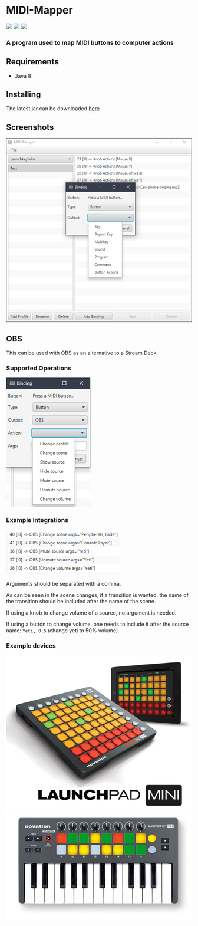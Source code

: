 # MIDI-Mapper
[![](https://img.shields.io/github/license/mashape/apistatus.svg)](LICENSE)
[![](https://img.shields.io/badge/donate-patreon-orange.svg)](https://www.patreon.com/bePatron?c=954360)
[![](https://img.shields.io/badge/donate-paypal-blue.svg)](https://paypal.me/TSedlar)

### A program used to map MIDI buttons to computer actions

## Requirements
- Java 8

## Installing
The latest jar can be downloaded [here](https://github.com/TSedlar/MIDI-Mapper/releases)

## Screenshots

![](wiki/screenshot.png)

## OBS

This can be used with OBS as an alternative to a Stream Deck.

### Supported Operations
![](wiki/obs-1.png)

### Example Integrations
![](wiki/obs-2.png)

Arguments should be separated with a comma.

As can be seen in the scene changes, if a transition is wanted, the name of the transition should be included after the name of the scene.

If using a knob to change volume of a source, no argument is needed.

If using a button to change volume, one needs to include it after the source name: `Yeti, 0.5` (change yeti to 50% volume)

### Example devices

![](wiki/launchpad-mini.jpg)
![](wiki/launchkey-mini.jpg)
